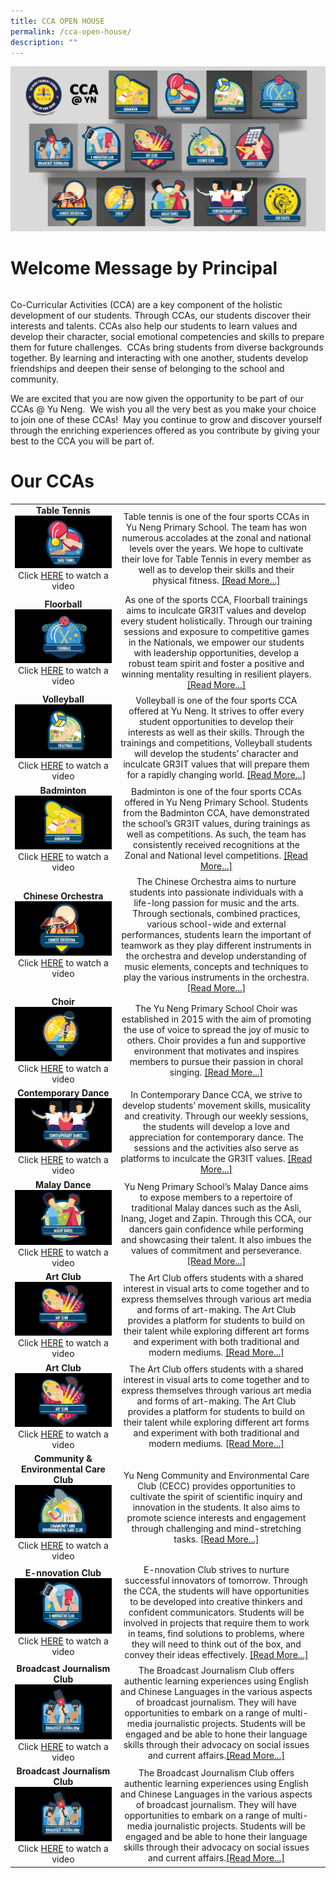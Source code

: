 ```yaml
---
title: CCA OPEN HOUSE
permalink: /cca-open-house/
description: ""
---
```

![](/images/WebsiteBanner_CCA-01.png)





# Welcome Message by Principal
|  | |  |
| -------- | -------- | -------- |

Co-Curricular Activities (CCA) are a key component of the holistic development of our students. Through CCAs, our students discover their interests and talents. CCAs also help our students to learn values and develop their character, social emotional competencies and skills to prepare them for future challenges.  CCAs bring students from diverse backgrounds together. By learning and interacting with one another, students develop friendships and deepen their sense of belonging to the school and community.

We are excited that you are now given the opportunity to be part of our CCAs @ Yu Neng.  We wish you all the very best as you make your choice to join one of these CCAs!  May you continue to grow and discover yourself through the enriching experiences offered as you contribute by giving your best to the CCA you will be part of.



# Our CCAs



|  | |  |
| -------- | -------- | -------- |
|<center>**Table Tennis**![](/images/Table%20Tennis.png)  Click [HERE](https://youtu.be/2VhBypoDrek) to watch a video  |<Center>Table tennis is one of the four sports CCAs in Yu Neng Primary School. The team has won numerous accolades at the zonal and national levels over the years. We hope to cultivate their love for Table Tennis in every member as well as to develop their skills and their physical fitness. [[Read More...]](https://www.yunengpri.moe.edu.sg/table-tennis/)|  |
|<center>**Floorball**![](/images/Floorball.png)  Click [HERE](https://youtu.be/GMh7Jge-qUo) to watch a video  |<Center>As one of the sports CCA, Floorball trainings aims to inculcate GR3IT values and develop every student holistically. Through our training sessions and exposure to competitive games in the Nationals, we empower our students with leadership opportunities, develop a robust team spirit and foster a positive and winning mentality resulting in resilient players. [[Read More...]](https://www.yunengpri.moe.edu.sg/floorball/)|  |
|<center>**Volleyball**![](/images/Volleyball.png)  Click [HERE](https://youtu.be/ZDlFa-xZNn4) to watch a video  |<Center>Volleyball is one of the four sports CCA offered at Yu Neng. It strives to offer every student opportunities to develop their interests as well as their skills. Through the trainings and competitions, Volleyball students will develop the students’ character and inculcate GR3IT values that will prepare them for a rapidly changing world. [[Read More...]](https://www.yunengpri.moe.edu.sg/volley-ball/)|  |
|<center>**Badminton**![](/images/badminton.png)  Click [HERE](https://youtu.be/k-Kj91Ron20) to watch a video  |<Center>Badminton is one of the four sports CCAs offered in Yu Neng Primary School. Students from the Badminton CCA, have demonstrated the school’s GR3IT values, during trainings as well as competitions. As such, the team has consistently received recognitions at the Zonal and National level competitions. [[Read More...]](https://www.yunengpri.moe.edu.sg/badminton/)|  |
|<center>**Chinese Orchestra**![](/images/CO.png)  Click [HERE](https://youtu.be/kqh7tMvjSyc) to watch a video  |<Center>The Chinese Orchestra aims to nurture students into passionate individuals with a life-long passion for music and the arts. Through sectionals, combined practices, various school-wide and external performances, students learn the important of teamwork as they play different instruments in the orchestra and develop understanding of music elements, concepts and techniques to play the various instruments in the orchestra. [[Read More...]](https://www.yunengpri.moe.edu.sg/chinese-orchestra/)|  |
|<center>**Choir**![](/images/choir.png)  Click [HERE](https://youtu.be/lVRME1Jo2G0) to watch a video  |<Center>The Yu Neng Primary School Choir was established in 2015 with the aim of promoting the use of voice to spread the joy of music to others. Choir provides a fun and supportive environment that motivates and inspires members to pursue their passion in choral singing. [[Read More...]](https://www.yunengpri.moe.edu.sg/choir/)|  |
|<center>**Contemporary Dance**![](/images/Contemporary%20Dance.png)  Click [HERE](https://youtu.be/cWLRgGeHC98) to watch a video  |<Center>In Contemporary Dance CCA, we strive to develop students’ movement skills, musicality and creativity. Through our weekly sessions, the students will develop a love and appreciation for contemporary dance. The sessions and the activities also serve as platforms to inculcate the GR3IT values. [[Read More...]](https://www.yunengpri.moe.edu.sg/contemporary-dance/)|  |
|<center>**Malay Dance**![](/images/Malay%20Dance.png)  Click [HERE](https://youtu.be/mXk_WTFAcUQ) to watch a video  |<Center>Yu Neng Primary School’s Malay Dance aims to expose members to a repertoire of traditional Malay dances such as the Asli, Inang, Joget and Zapin. Through this CCA, our dancers gain confidence while performing and showcasing their talent. It also imbues the values of commitment and perseverance. [[Read More...]](https://www.yunengpri.moe.edu.sg/malay-dance/)|  |
|<center>**Art Club**![](/images/Art%20Club.png)  Click [HERE](https://youtu.be/OcN93FsK1YE) to watch a video  |<Center>The Art Club offers students with a shared interest in visual arts to come together and to express themselves through various art media and forms of art-making. The Art Club provides a platform for students to build on their talent while exploring different art forms and experiment with both traditional and modern mediums. [[Read More...]](https://www.yunengpri.moe.edu.sg/art-club/)|  |
|<center>**Art Club**![](/images/Art%20Club.png)  Click [HERE](https://youtu.be/OcN93FsK1YE) to watch a video  |<Center>The Art Club offers students with a shared interest in visual arts to come together and to express themselves through various art media and forms of art-making. The Art Club provides a platform for students to build on their talent while exploring different art forms and experiment with both traditional and modern mediums. [[Read More...]](https://www.yunengpri.moe.edu.sg/art-club/)|  |
|<center>**Community & Environmental Care Club**![](/images/CECC.png)  Click [HERE](https://youtu.be/pz5j_YeCofI) to watch a video  |<Center>Yu Neng Community and Environmental Care Club (CECC) provides opportunities to cultivate the spirit of scientific inquiry and innovation in the students. It also aims to promote science interests and engagement through challenging and mind-stretching tasks. [[Read More...]](https://www.yunengpri.moe.edu.sg/community-environmental-care-club/)|  |
|<center>**E-nnovation Club**![](/images/E-nnovation%20Club.png)  Click [HERE](https://youtu.be/8hNyYMB_yYA) to watch a video  |<Center>E-nnovation Club strives to nurture successful innovators of tomorrow. Through the CCA, the students will have opportunities to be developed into creative thinkers and confident communicators. Students will be involved in projects that require them to work in teams, find solutions to problems, where they will need to think out of the box, and convey their ideas effectively. [[Read More...]](https://www.yunengpri.moe.edu.sg/e-nnovation-club/)|  |
|<center>**Broadcast Journalism Club**![](/images/BJC.png)  Click [HERE](https://youtu.be/fz4nqwwRCRk) to watch a video  |<Center>The Broadcast Journalism Club offers authentic learning experiences using English and Chinese Languages in the various aspects of broadcast journalism. They will have opportunities to embark on a range of multi-media journalistic projects. Students will be engaged and be able to hone their language skills through their advocacy on social issues and current affairs.[[Read More...]](https://www.yunengpri.moe.edu.sg/broadcast-journalism-club/)|  |
|<center>**Broadcast Journalism Club**![](/images/BJC.png)  Click [HERE](https://youtu.be/fz4nqwwRCRk) to watch a video  |<Center>The Broadcast Journalism Club offers authentic learning experiences using English and Chinese Languages in the various aspects of broadcast journalism. They will have opportunities to embark on a range of multi-media journalistic projects. Students will be engaged and be able to hone their language skills through their advocacy on social issues and current affairs.[[Read More...]](https://www.yunengpri.moe.edu.sg/broadcast-journalism-club/)|  |
